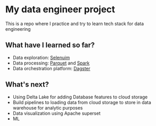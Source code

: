 # My data engineer project
This is a repo where I practice and try to learn tech stack for data engineering

## What have I learned so far?
- Data exploration: [Selenuim](https://www.selenium.dev/)
- Data processing: [Parquet](https://parquet.apache.org/) and [Spark](https://spark.apache.org/)
- Data orchestration platform: [Dagster](https://dagster.io/)


## What's next?
- Using Delta Lake for adding Database features to cloud storage
- Build pipelines to loading data from cloud storage to store in data warehouse for analytic purposes
- Data visualization using Apache superset
- ML